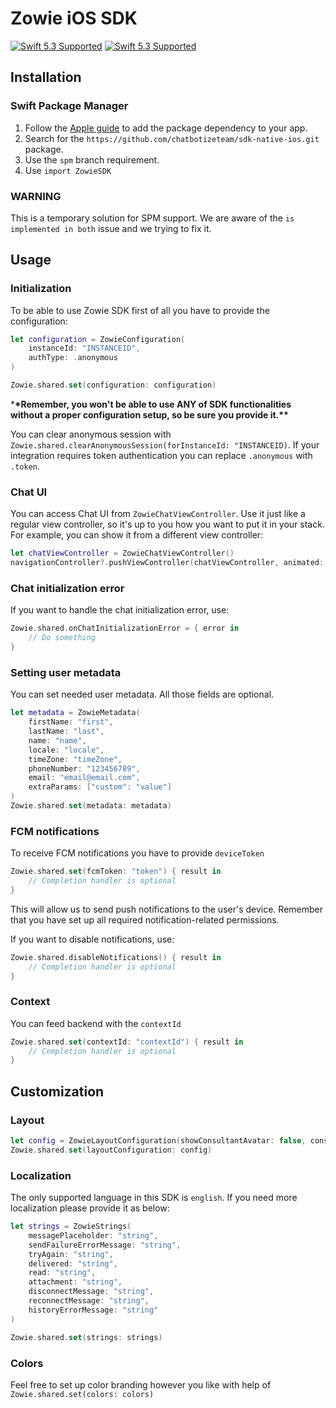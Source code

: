 # Zowie iOS SDK

[![Swift 5.3 Supported](https://img.shields.io/badge/Swift-5.3-green.svg)](https://github.com/apple/swift) [![Swift 5.3 Supported](https://img.shields.io/badge/iOS-12+-orange.svg)](https://apple.com)

## Installation

### Swift Package Manager

1. Follow the [Apple guide](https://developer.apple.com/documentation/xcode/adding-package-dependencies-to-your-app) to add the package dependency to your app.
2. Search for the `https://github.com/chatbotizeteam/sdk-native-ios.git` package.
3. Use the `spm` branch requirement.
4. Use `import ZowieSDK`

### WARNING
This is a temporary solution for SPM support. We are aware of the `is implemented in both` issue and we trying to fix it.

## Usage

### Initialization

To be able to use Zowie SDK first of all you have to provide the configuration:

```swift
let configuration = ZowieConfiguration(
    instanceId: "INSTANCEID",
    authType: .anonymous
)

Zowie.shared.set(configuration: configuration)
```

\***\*Remember, you won't be able to use ANY of SDK functionalities without a proper configuration setup, so be sure you provide it.\*\***

You can clear anonymous session with `Zowie.shared.clearAnonymousSession(forInstanceId: "INSTANCEID)`. If your integration requires token authentication you can replace `.anonymous` with `.token`.

### Chat UI

You can access Chat UI from `ZowieChatViewController`. Use it just like a regular view controller, so it's up to you how you want to put it in your stack. For example, you can show it from a different view controller:

```swift
let chatViewController = ZowieChatViewController()
navigationController?.pushViewController(chatViewController, animated: true)
```

### Chat initialization error

If you want to handle the chat initialization error, use:

```swift
Zowie.shared.onChatInitializationError = { error in
    // Do something
}
```

### Setting user metadata

You can set needed user metadata. All those fields are optional.

```swift
let metadata = ZowieMetadata(
    firstName: "first",
    lastName: "last",
    name: "name",
    locale: "locale",
    timeZone: "timeZone",
    phoneNumber: "123456789",
    email: "email@email.com",
    extraParams: ["custom": "value"]
)
Zowie.shared.set(metadata: metadata)
```

### FCM notifications

To receive FCM notifications you have to provide `deviceToken`

```swift
Zowie.shared.set(fcmToken: "token") { result in
    // Completion handler is optional
}
```

This will allow us to send push notifications to the user's device. Remember that you have set up all required notification-related permissions.

If you want to disable notifications, use:

```swift
Zowie.shared.disableNotifications() { result in
    // Completion handler is optional
}
```

### Context

You can feed backend with the `contextId`

```swift
Zowie.shared.set(contextId: "contextId") { result in
    // Completion handler is optional
}
```

## Customization

### Layout

```swift
let config = ZowieLayoutConfiguration(showConsultantAvatar: false, consultantNameMode: .firstName)
Zowie.shared.set(layoutConfiguration: config)
```

### Localization

The only supported language in this SDK is `english`. If you need more localization please provide it as below:

```swift
let strings = ZowieStrings(
    messagePlaceholder: "string",
    sendFailureErrorMessage: "string",
    tryAgain: "string",
    delivered: "string",
    read: "string",
    attachment: "string",
    disconnectMessage: "string",
    reconnectMessage: "string",
    historyErrorMessage: "string"
)

Zowie.shared.set(strings: strings)
```

### Colors

Feel free to set up color branding however you like with help of `Zowie.shared.set(colors: colors)`
